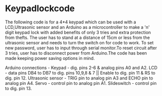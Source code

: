 # Keypadlockcode
The following code is for a 4*4 keypad which can be used with a LCD,Ultrasonic sensor and an Arduino as a microcontroller to make a 'n' digit keypad lock with added benefits of only 3 tries and extra protection from thefts. The user has to stand at a distance of 15cm or less from the ultrasonic sensor and needs to turn the switch on for code to work. To set new password, user has to input through serial monitor.To reset circuit after 3 tries, user has to disconnect power from Arduino.The code has been made keeping power saving options in mind.

Arduino connections - 
Keypad - dig. pins 2-6 & analog pins A0 and A2.
LCD - data pins DB4 to DB7 to dig. pins 10,9,8 & 7 || Enable to dig. pin 11 & RS to dig. pin 12.
Ultrasonic sensor - TRIG pin to analog pin A3 and ECHO pin to analog pin A4.
Servo - control pin to analog pin A1.
Slideswitch - control pin to dig. pin 13.
